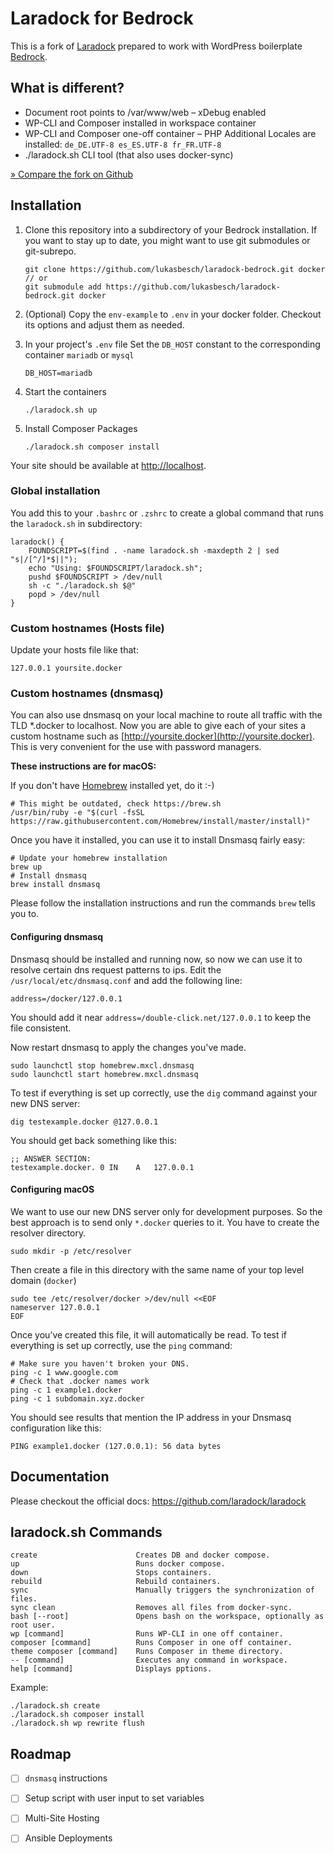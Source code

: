 # Laradock for Bedrock

This is a fork of [Laradock](https://github.com/laradock/laradock) prepared to work with WordPress boilerplate [Bedrock](https://github.com/roots/bedrock).

## What is different?
 - Document root points to /var/www/web
 – xDebug enabled
 - WP-CLI and Composer installed in workspace container
 - WP-CLI and Composer one-off container
 – PHP Additional Locales are installed: `de_DE.UTF-8 es_ES.UTF-8 fr_FR.UTF-8`
 - ./laradock.sh CLI tool (that also uses docker-sync)
 
 [» Compare the fork on Github](https://github.com/laradock/laradock/compare/master...lukasbesch:master)
 
## Installation

1. Clone this repository into a subdirectory of your Bedrock installation. If you want to stay up to date, you might want to use git submodules or git-subrepo.

       git clone https://github.com/lukasbesch/laradock-bedrock.git docker
       // or
       git submodule add https://github.com/lukasbesch/laradock-bedrock.git docker

2. (Optional) Copy the `env-example` to `.env` in your docker folder. Checkout its options and adjust them as needed.
3. In your project's `.env` file Set the `DB_HOST` constant to the corresponding container `mariadb` or `mysql`

       DB_HOST=mariadb
4. Start the containers

       ./laradock.sh up
5. Install Composer Packages

       ./laradock.sh composer install
       
Your site should be available at [http://localhost](http://localhost).

### Global installation

You add this to your `.bashrc` or `.zshrc` to create a global command that runs the `laradock.sh` in subdirectory:

    laradock() {
        FOUNDSCRIPT=$(find . -name laradock.sh -maxdepth 2 | sed "s|/[^/]*$||");
        echo "Using: $FOUNDSCRIPT/laradock.sh";
        pushd $FOUNDSCRIPT > /dev/null
        sh -c "./laradock.sh $@"
        popd > /dev/null
    }

### Custom hostnames (Hosts file)

Update your hosts file like that:

    127.0.0.1 yoursite.docker

### Custom hostnames (dnsmasq)

You can also use dnsmasq on your local machine to route all traffic with the TLD *.docker to localhost. Now you are able to give each of your sites a custom hostname such as [http://yoursite.docker](http://yoursite.docker). This is very convenient for the use with password managers. 

**These instructions are for macOS:**

If you don't have [Homebrew](https://brew.sh/) installed yet, do it :-)

    # This might be outdated, check https://brew.sh
    /usr/bin/ruby -e "$(curl -fsSL https://raw.githubusercontent.com/Homebrew/install/master/install)"

Once you have it installed, you can use it to install Dnsmasq fairly easy:

    # Update your homebrew installation
    brew up
    # Install dnsmasq
    brew install dnsmasq

Please follow the installation instructions and run the commands `brew` tells you to.

#### Configuring dnsmasq

Dnsmasq should be installed and running now, so now we can use it to resolve certain dns request patterns to ips.
Edit the `/usr/local/etc/dnsmasq.conf` and add the following line:

    address=/docker/127.0.0.1

You should add it near `address=/double-click.net/127.0.0.1` to keep the file consistent.

Now restart dnsmasq to apply the changes you've made.

    sudo launchctl stop homebrew.mxcl.dnsmasq
    sudo launchctl start homebrew.mxcl.dnsmasq

To test if everything is set up correctly, use the `dig` command against your new DNS server:

    dig testexample.docker @127.0.0.1

You should get back something like this:

    ;; ANSWER SECTION:
    testexample.docker. 0 IN	A	127.0.0.1

#### Configuring macOS

We want to use our new DNS server only for development purposes. So the best approach is to send only `*.docker` queries to it.
You have to create the resolver directory.

    sudo mkdir -p /etc/resolver

Then create a file in this directory with the same name of your top level domain (`docker`)

    sudo tee /etc/resolver/docker >/dev/null <<EOF
    nameserver 127.0.0.1
    EOF

Once you’ve created this file, it will automatically be read.
To test if everything is set up correctly, use the `ping` command:

    # Make sure you haven't broken your DNS.
    ping -c 1 www.google.com
    # Check that .docker names work
    ping -c 1 example1.docker
    ping -c 1 subdomain.xyz.docker

You should see results that mention the IP address in your Dnsmasq configuration like this:

    PING example1.docker (127.0.0.1): 56 data bytes

## Documentation   
Please checkout the official docs: https://github.com/laradock/laradock

## laradock.sh Commands ##

    create                      Creates DB and docker compose.
    up                          Runs docker compose.
    down                        Stops containers.
    rebuild                     Rebuild containers.
    sync                        Manually triggers the synchronization of files.
    sync clean                  Removes all files from docker-sync.
    bash [--root]               Opens bash on the workspace, optionally as root user.
    wp [command]                Runs WP-CLI in one off container.
    composer [command]          Runs Composer in one off container.
    theme composer [command]    Runs Composer in theme directory.
    -- [command]                Executes any command in workspace.
    help [command]              Displays pptions.
    
Example:
    
    ./laradock.sh create
    ./laradock.sh composer install
    ./laradock.sh wp rewrite flush


## Roadmap

- [ ] `dnsmasq` instructions

- [ ] Setup script with user input to set variables

- [ ] Multi-Site Hosting

- [ ] Ansible Deployments
